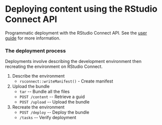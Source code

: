 # Deploying content using the RStudio Connect API

Programmatic deployment with the RStudio Connect API. See the [user guide](https://docs.rstudio.com/connect/user/cookbook.html#cookbook-deploying) for more information.

### The deployment process

Deployments involve describing the development environment then recreating the environment on RStudio Connect. 

1. Describe the environment
    * `rsconnect::writeManifest()` - Create manifest
2. Upload the bundle
    * `tar` -- Bundle all the files
    * `POST /content` -- Retrieve a guid
    * `POST /upload` -- Upload the bundle 
3. Recreate the environment
    * `POST /deploy` -- Deploy the bundle
    * `/tasks` -- Verify deployment
